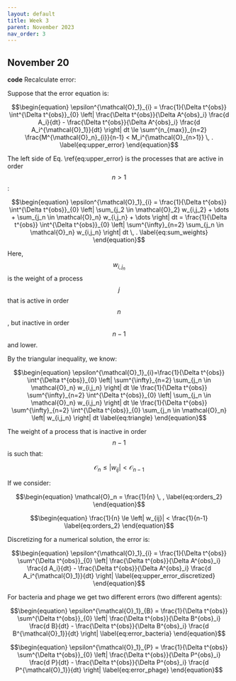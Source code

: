 ```yaml
---
layout: default
title: Week 3
parent: November 2023
nav_order: 3
---
```



## November 20

**code** Recalculate error:

Suppose that the error equation is:

$$\begin{equation}
  \epsilon^{\mathcal{O}_1}_{i} = \frac{1}{\Delta t^{obs}} \int^{\Delta t^{obs}}_{0} \left| \frac{\Delta t^{obs}}{\Delta A^{obs}_i} \frac{d A_i}{dt} - \frac{\Delta t^{obs}}{\Delta A^{obs}_i} \frac{d A_i^{\mathcal{O}_1}}{dt}  \right|  dt  \le \sum^{n_{max}}_{n=2}  \frac{M^{\mathcal{O}_n}_{i}}{n-1} < M_i^{\mathcal{O}_{n>1}} \, .
  \label{eq:upper_error}
\end{equation}$$

The left side of Eq. \ref{eq:upper_error} is the processes that are active in order $$n>1$$:

$$\begin{equation}
\epsilon^{\mathcal{O}_1}_{i} = \frac{1}{\Delta t^{obs}} \int^{\Delta t^{obs}}_{0} \left| \sum_{j_2 \in \mathcal{O}_2} w_{i,j_2} + \dots + \sum_{j_n \in \mathcal{O}_n}  w_{i,j_n} + \dots \right| dt =
\frac{1}{\Delta t^{obs}} \int^{\Delta t^{obs}}_{0} \left| \sum^{\infty}_{n=2} \sum_{j_n \in \mathcal{O}_n} w_{i,j_n} \right| dt \, .
  \label{eq:sum_weights}
\end{equation}$$

Here, $$w_{i,j_n}$$ is the weight of a process $$j$$ that is active in order $$n$$, but inactive in order $$n-1$$ and lower.

By the triangular inequality, we know:

$$\begin{equation}
\epsilon^{\mathcal{O}_1}_{i}=\frac{1}{\Delta t^{obs}} \int^{\Delta t^{obs}}_{0} \left| \sum^{\infty}_{n=2} \sum_{j_n \in \mathcal{O}_n} w_{i,j_n} \right| dt \le \frac{1}{\Delta t^{obs}}  \sum^{\infty}_{n=2} \int^{\Delta t^{obs}}_{0} \left| \sum_{j_n \in \mathcal{O}_n} w_{i,j_n} \right| dt \le \frac{1}{\Delta t^{obs}}  \sum^{\infty}_{n=2} \int^{\Delta t^{obs}}_{0}  \sum_{j_n \in \mathcal{O}_n} \left| w_{i,j_n} \right| dt
  \label{eq:triangle}
\end{equation}$$

The weight of a process that is inactive in order $$n-1$$ is such that:

$$\begin{equation}
\mathcal{O}_n \le \left| w_{ij}| < \mathcal{O}_{n-1}
\label{eq:orders_1}
\end{equation}$$

If we consider:

$$\begin{equation}
\mathcal{O}_n = \frac{1}{n} \, ,
\label{eq:orders_2}
\end{equation}$$


$$\begin{equation}
\frac{1}{n} \le \left| w_{ij}| < \frac{1}{n-1}
\label{eq:orders_2}
\end{equation}$$





Discretizing for a numerical solution, the error is:

$$\begin{equation}
  \epsilon^{\mathcal{O}_1}_{i} = \frac{1}{\Delta t^{obs}} \sum^{\Delta t^{obs}}_{0} \left| \frac{\Delta t^{obs}}{\Delta A^{obs}_i} \frac{d A_i}{dt} - \frac{\Delta t^{obs}}{\Delta A^{obs}_i} \frac{d A_i^{\mathcal{O}_1}}{dt}  \right|   
  \label{eq:upper_error_discretized}
\end{equation}$$

For bacteria and phage we get two different errors (two different agents):


$$\begin{equation}
  \epsilon^{\mathcal{O}_1}_{B} = \frac{1}{\Delta t^{obs}} \sum^{\Delta t^{obs}}_{0} \left| \frac{\Delta t^{obs}}{\Delta B^{obs}_i} \frac{d B}{dt} - \frac{\Delta t^{obs}}{\Delta B^{obs}_i} \frac{d B^{\mathcal{O}_1}}{dt}  \right|   
  \label{eq:error_bacteria}
\end{equation}$$


$$\begin{equation}
  \epsilon^{\mathcal{O}_1}_{P} = \frac{1}{\Delta t^{obs}} \sum^{\Delta t^{obs}}_{0} \left| \frac{\Delta t^{obs}}{\Delta P^{obs}_i} \frac{d P}{dt} - \frac{\Delta t^{obs}}{\Delta P^{obs}_i} \frac{d P^{\mathcal{O}_1}}{dt}  \right|   
  \label{eq:error_phage}
\end{equation}$$

